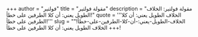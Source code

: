 +++
author = "فولتير"
title = "مقولة فولتير"
description = "مقولة فولتير: الخلاف الطويل يعني: أن كلا الطرفين على خطأ!"
quote = '''الخلاف الطويل يعني: أن كلا الطرفين على خطأ!''' 
slug = "الخلاف-الطويل-يعني:-أن-كلا-الطرفين-على-خطأ!"
+++
الخلاف الطويل يعني: أن كلا الطرفين على خطأ!
